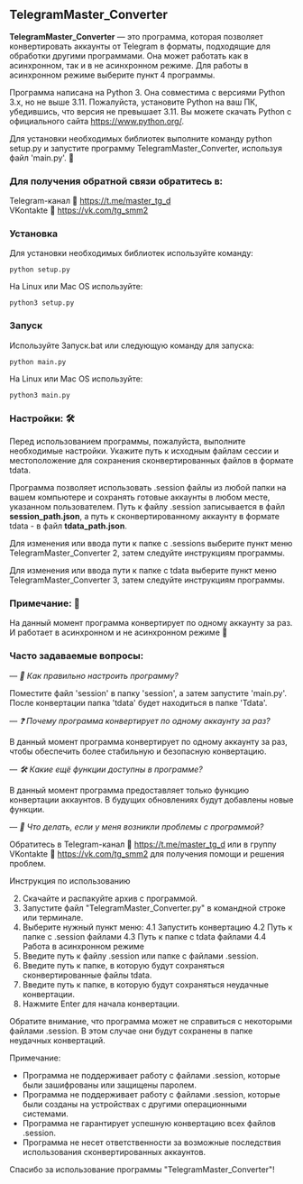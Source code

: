 ## TelegramMaster_Converter

**TelegramMaster_Converter** — это программа, которая позволяет конвертировать аккаунты от Telegram в форматы, подходящие 
для обработки другими программами. Она может работать как в асинхронном, так и в не асинхронном режиме. Для работы в 
асинхронном режиме выберите пункт 4 программы.

Программа написана на Python 3. Она совместима с версиями Python 3.x, но не выше 3.11. Пожалуйста, установите Python 
на ваш ПК, убедившись, что версия не превышает 3.11. Вы можете скачать Python с официального сайта 
https://www.python.org/.

Для установки необходимых библиотек выполните команду python setup.py и запустите программу TelegramMaster_Converter, 
используя файл 'main.py'. 🚀

### Для получения обратной связи обратитесь в:

Telegram-канал 🔗 https://t.me/master_tg_d \
VKontakte 🔗 https://vk.com/tg_smm2

### Установка
Для установки необходимых библиотек используйте команду:

```python setup.py```

На Linux или Mac OS используйте:

```python3 setup.py```

### Запуск
Используйте Запуск.bat или следующую команду для запуска:

```python main.py```

На Linux или Mac OS используйте:

```python3 main.py```

### Настройки: 🛠️

Перед использованием программы, пожалуйста, выполните необходимые настройки. Укажите путь к исходным файлам сессии и 
местоположение для сохранения сконвертированных файлов в формате tdata. 

Программа позволяет использовать .session файлы из любой папки на вашем компьютере и сохранять готовые аккаунты в 
любом месте, указанном пользователем. Путь к файлу .session записывается в файл **session_path.json**, а путь к 
сконвертированному аккаунту в формате tdata - в файл **tdata_path.json**.

Для изменения или ввода пути к папке с .sessions выберите пункт меню TelegramMaster_Converter 2, затем следуйте 
инструкциям программы.

Для изменения или ввода пути к папке с tdata выберите пункт меню TelegramMaster_Converter 3, затем следуйте инструкциям
программы.

### Примечание: 📝

На данный момент программа конвертирует по одному аккаунту за раз. И работает в асинхронном и не асинхронном режиме 🔄

### Часто задаваемые вопросы:

— _🤔 Как правильно настроить программу?_

Поместите файл 'session' в папку 'session', а затем запустите 'main.py'. После конвертации папка 'tdata' будет 
находиться в папке 'Tdata'.

— _❓ Почему программа конвертирует по одному аккаунту за раз?_

В данный момент программа конвертирует по одному аккаунту за раз, чтобы обеспечить более стабильную и безопасную 
конвертацию.

— _🛠️ Какие ещё функции доступны в программе?_

В данный момент программа предоставляет только функцию конвертации аккаунтов. В будущих обновлениях будут добавлены 
новые функции.

— _🚀 Что делать, если у меня возникли проблемы с программой?_

Обратитесь в Telegram-канал 🔗 https://t.me/master_tg_d или в группу VKontakte 🔗 https://vk.com/tg_smm2 для получения 
помощи и решения проблем.










Инструкция по использованию


2. Скачайте и распакуйте архив с программой.
3. Запустите файл "TelegramMaster_Converter.py" в командной строке или терминале.
4. Выберите нужный пункт меню:
  4.1 Запустить конвертацию 
  4.2 Путь к папке с .session файлами
  4.3 Путь к папке с tdata файлами
  4.4 Работа в асинхронном режиме
5. Введите путь к файлу .session или папке с файлами .session.
6. Введите путь к папке, в которую будут сохраняться сконвертированные файлы tdata.
7. Введите путь к папке, в которую будут сохраняться неудачные конвертации.
8. Нажмите Enter для начала конвертации.

Обратите внимание, что программа может не справиться с некоторыми файлами .session. В этом случае они будут сохранены 
в папке неудачных конвертаций.

Примечание:

- Программа не поддерживает работу с файлами .session, которые были зашифрованы или защищены паролем.
- Программа не поддерживает работу с файлами .session, которые были созданы на устройствах с другими операционными 
системами.
- Программа не гарантирует успешную конвертацию всех файлов .session.
- Программа не несет ответственности за возможные последствия использования сконвертированных аккаунтов.

Спасибо за использование программы "TelegramMaster_Converter"!